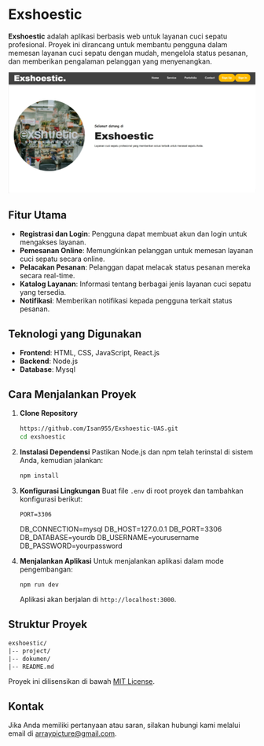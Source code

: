 # Exshoestic

**Exshoestic** adalah aplikasi berbasis web untuk layanan cuci sepatu profesional. Proyek ini dirancang untuk membantu pengguna dalam memesan layanan cuci sepatu dengan mudah, mengelola status pesanan, dan memberikan pengalaman pelanggan yang menyenangkan.

![](header.png)

## Fitur Utama

- **Registrasi dan Login**: Pengguna dapat membuat akun dan login untuk mengakses layanan.
- **Pemesanan Online**: Memungkinkan pelanggan untuk memesan layanan cuci sepatu secara online.
- **Pelacakan Pesanan**: Pelanggan dapat melacak status pesanan mereka secara real-time.
- **Katalog Layanan**: Informasi tentang berbagai jenis layanan cuci sepatu yang tersedia.
- **Notifikasi**: Memberikan notifikasi kepada pengguna terkait status pesanan.

## Teknologi yang Digunakan

- **Frontend**: HTML, CSS, JavaScript, React.js
- **Backend**: Node.js
- **Database**: Mysql

## Cara Menjalankan Proyek

1. **Clone Repository**

   ```bash
   https://github.com/Isan955/Exshoestic-UAS.git
   cd exshoestic
   ```

2. **Instalasi Dependensi**
   Pastikan Node.js dan npm telah terinstal di sistem Anda, kemudian jalankan:

   ```bash
   npm install
   ```

3. **Konfigurasi Lingkungan**
   Buat file `.env` di root proyek dan tambahkan konfigurasi berikut:

   ```env
   PORT=3306
   ```

   DB_CONNECTION=mysql
   DB_HOST=127.0.0.1
   DB_PORT=3306
   DB_DATABASE=yourdb
   DB_USERNAME=yourusername
   DB_PASSWORD=yourpassword

4. **Menjalankan Aplikasi**
   Untuk menjalankan aplikasi dalam mode pengembangan:

   ```bash
   npm run dev
   ```

   Aplikasi akan berjalan di `http://localhost:3000`.

## Struktur Proyek

```
exshoestic/
|-- project/
|-- dokumen/
|-- README.md
```

Proyek ini dilisensikan di bawah [MIT License](LICENSE).

## Kontak

Jika Anda memiliki pertanyaan atau saran, silakan hubungi kami melalui email di arraypicture@gmail.com.
